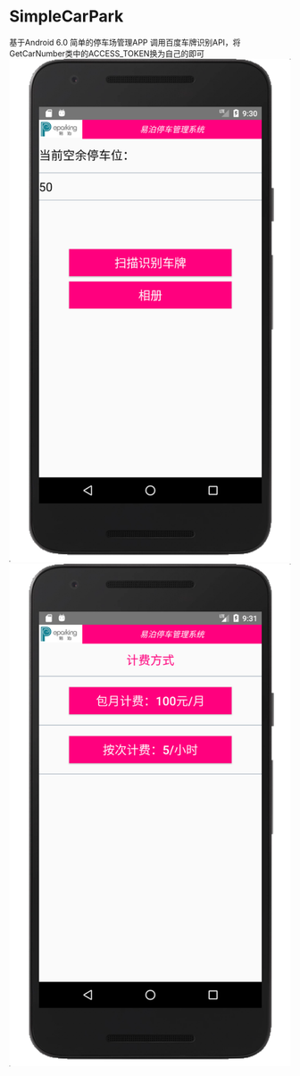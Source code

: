 # SimpleCarPark
基于Android 6.0 简单的停车场管理APP
调用百度车牌识别API，将GetCarNumber类中的ACCESS_TOKEN换为自己的即可
![主页面](images/1.png)
![注册成功后](images/2.png)